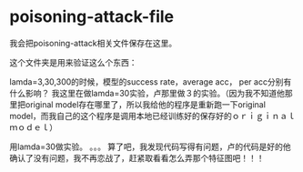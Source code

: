 # poisoning-attack-file
我会把poisoning-attack相关文件保存在这里。

这个文件夹是用来验证这么个东西：

lamda=3,30,300的时候，模型的success rate，average acc， per acc分别有什么影响？
我这里在做lamda=30实验，卢那里做３的实验。（因为我不知道他那里把original model存在哪里了，所以我给他的程序是重新跑一下original model，而我自己的这个程序是调用本地已经训练好的保存好的ｏｒｉｇｉｎａｌ　ｍｏｄｅｌ）

用lamda=30做实验。
。。。
算了吧，我发现代码写得有问题，卢的代码是好的他确认了没有问题，我不再恋战了，赶紧取看看怎么弄那个特征图吧！！！


